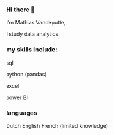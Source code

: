 ### Hi there 👋

I'm Mathias Vandeputte,

I study data analytics.



### my skills include:

sql

python (pandas)

excel

power BI

### languages

Dutch
English
French (limited knowledge)

